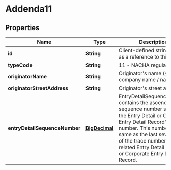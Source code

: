 # Addenda11

## Properties
Name | Type | Description | Notes
------------ | ------------- | ------------- | -------------
**id** | **String** | Client-defined string used as a reference to this record. |  [optional]
**typeCode** | **String** | 11 - NACHA regulations | 
**originatorName** | **String** | Originator&#x27;s name (your company name / name) | 
**originatorStreetAddress** | **String** | Originator&#x27;s street address | 
**entryDetailSequenceNumber** | [**BigDecimal**](BigDecimal.md) | EntryDetailSequenceNumber contains the ascending sequence number section of the Entry Detail or Corporate Entry Detail Record&#x27;s trace number. This number is the same as the last seven digits of the trace number of the related Entry Detail Record or Corporate Entry Detail Record.  | 
